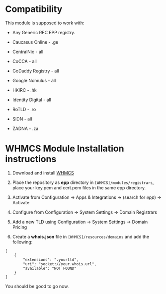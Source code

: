 # Compatibility

This module is supposed to work with:

- Any Generic RFC EPP registry.

- Caucasus Online - .ge

- CentralNic - all

- CoCCA - all

- GoDaddy Registry - all

- Google Nomulus - all

- HKIRC - .hk

- Identity Digital - all

- RoTLD - .ro

- SIDN - all

- ZADNA - .za

# WHMCS Module Installation instructions

1. Download and install [WHMCS](https://whmcs.com/)

2. Place the repository as **epp** directory in `[WHMCS]/modules/registrars`, place your key.pem and cert.pem files in the same epp directory.

3. Activate from Configuration -> Apps & Integrations -> (search for _epp_) -> Activate

4. Configure from Configuration -> System Settings -> Domain Registrars

5. Add a new TLD using Configuration -> System Settings -> Domain Pricing

6. Create a **whois.json** file in `[WHMCS]/resources/domains` and add the following:

```
[
    {
        "extensions": ".yourtld",
        "uri": "socket://your.whois.url",
        "available": "NOT FOUND"
    }
]
```

You should be good to go now.

